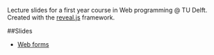 Lecture slides for a first year course in Web programming @ TU Delft. Created with the <a href="https://github.com/hakimel/reveal.js">reveal.js</a> framework.

##Slides
+ <a href="forms.html">Web forms</a>
